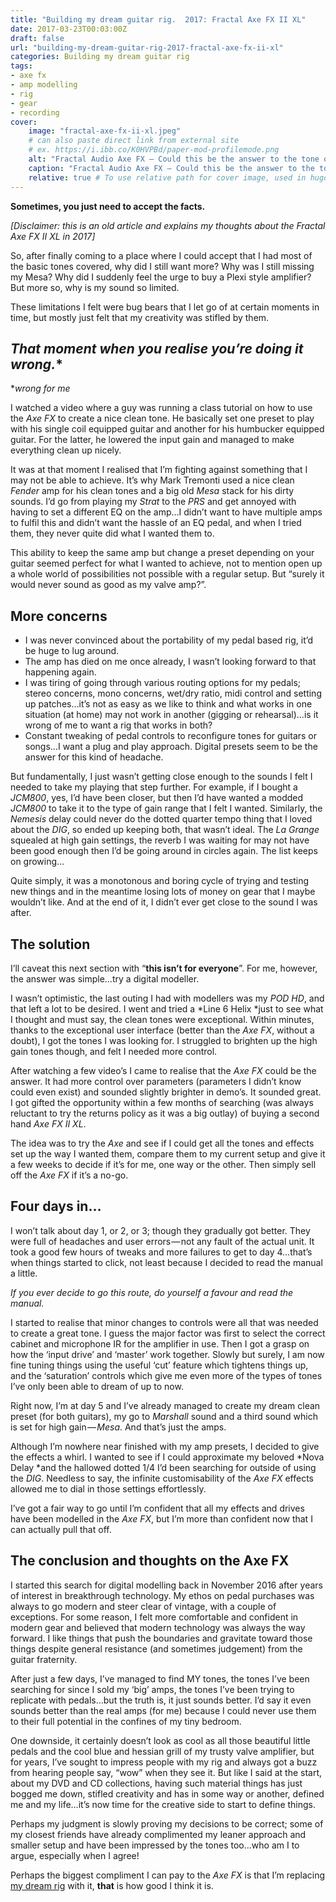 ```yaml
---
title: "Building my dream guitar rig.  2017: Fractal Axe FX II XL"
date: 2017-03-23T00:03:00Z
draft: false
url: "building-my-dream-guitar-rig-2017-fractal-axe-fx-ii-xl"
categories: Building my dream guitar rig
tags:
- axe fx
- amp modelling
- rig
- gear
- recording
cover:
    image: "fractal-axe-fx-ii-xl.jpeg"
    # can also paste direct link from external site
    # ex. https://i.ibb.co/K0HVPBd/paper-mod-profilemode.png
    alt: "Fractal Audio Axe FX — Could this be the answer to the tone of my dreams?"
    caption: "Fractal Audio Axe FX — Could this be the answer to the tone of my dreams?"
    relative: true # To use relative path for cover image, used in hugo Page-bundles
---
```


**Sometimes, you just need to accept the facts.**

*[Disclaimer: this is an old article and explains my thoughts about the Fractal Axe FX II XL in 2017]*

So, after finally coming to a place where I could accept that I had most of the basic tones covered, why did I still want more? Why was I still missing my Mesa? Why did I suddenly feel the urge to buy a Plexi style amplifier? But more so, why is my sound so limited.

These limitations I felt were bug bears that I let go of at certain moments in time, but mostly just felt that my creativity was stifled by them.

## **That moment when you realise you’re doing it wrong*.**

**wrong for me*

I watched a video where a guy was running a class tutorial on how to use the *Axe FX* to create a nice clean tone. He basically set one preset to play with his single coil equipped guitar and another for his humbucker equipped guitar. For the latter, he lowered the input gain and managed to make everything clean up nicely.

It was at that moment I realised that I’m fighting against something that I may not be able to achieve. It’s why Mark Tremonti used a nice clean *Fender* amp for his clean tones and a big old *Mesa* stack for his dirty sounds. I’d go from playing my *Strat* to the *PRS* and get annoyed with having to set a different EQ on the amp…I didn’t want to have multiple amps to fulfil this and didn’t want the hassle of an EQ pedal, and when I tried them, they never quite did what I wanted them to.

This ability to keep the same amp but change a preset depending on your guitar seemed perfect for what I wanted to achieve, not to mention open up a whole world of possibilities not possible with a regular setup. But “surely it would never sound as good as my valve amp?”.

## More concerns

- I was never convinced about the portability of my pedal based rig, it’d be huge to lug around.
- The amp has died on me once already, I wasn’t looking forward to that happening again.
- I was tiring of going through various routing options for my pedals; stereo concerns, mono concerns, wet/dry ratio, midi control and setting up patches…it’s not as easy as we like to think and what works in one situation (at home) may not work in another (gigging or rehearsal)…is it wrong of me to want a rig that works in both?
- Constant tweaking of pedal controls to reconfigure tones for guitars or songs…I want a plug and play approach. Digital presets seem to be the answer for this kind of headache.

But fundamentally, I just wasn’t getting close enough to the sounds I felt I needed to take my playing that step further. For example, if I bought a *JCM800*, yes, I’d have been closer, but then I’d have wanted a modded *JCM800* to take it to the type of gain range that I felt I wanted. Similarly, the *Nemesis* delay could never do the dotted quarter tempo thing that I loved about the *DIG*, so ended up keeping both, that wasn’t ideal. The *La Grange* squealed at high gain settings, the reverb I was waiting for may not have been good enough then I’d be going around in circles again. The list keeps on growing…

Quite simply, it was a monotonous and boring cycle of trying and testing new things and in the meantime losing lots of money on gear that I maybe wouldn’t like. And at the end of it, I didn’t ever get close to the sound I was after.

## The solution

I’ll caveat this next section with “**this isn’t for everyone**”. For me, however, the answer was simple…try a digital modeller.

I wasn’t optimistic, the last outing I had with modellers was my *POD HD*, and that left a lot to be desired. I went and tried a *Line 6 Helix *just to see what I thought and must say, the clean tones were exceptional. Within minutes, thanks to the exceptional user interface (better than the *Axe FX*, without a doubt), I got the tones I was looking for. I struggled to brighten up the high gain tones though, and felt I needed more control.

After watching a few video’s I came to realise that the *Axe FX* could be the answer. It had more control over parameters (parameters I didn’t know could even exist) and sounded slightly brighter in demo’s. It sounded great. I got gifted the opportunity within a few months of searching (was always reluctant to try the returns policy as it was a big outlay) of buying a second hand *Axe FX II XL*.

The idea was to try the *Axe* and see if I could get all the tones and effects set up the way I wanted them, compare them to my current setup and give it a few weeks to decide if it’s for me, one way or the other. Then simply sell off the *Axe FX* if it’s a no-go.

## Four days in…

I won’t talk about day 1, or 2, or 3; though they gradually got better. They were full of headaches and user errors — not any fault of the actual unit. It took a good few hours of tweaks and more failures to get to day 4…that’s when things started to click, not least because I decided to read the manual a little.

*If you ever decide to go this route, do yourself a favour and read the manual.*

I started to realise that minor changes to controls were all that was needed to create a great tone. I guess the major factor was first to select the correct cabinet and microphone IR for the amplifier in use. Then I got a grasp on how the ‘input drive’ and ‘master’ work together. Slowly but surely, I am now fine tuning things using the useful ‘cut’ feature which tightens things up, and the ‘saturation’ controls which give me even more of the types of tones I’ve only been able to dream of up to now.

Right now, I’m at day 5 and I’ve already managed to create my dream clean preset (for both guitars), my go to *Marshall* sound and a third sound which is set for high gain — *Mesa*. And that’s just the amps.

Although I’m nowhere near finished with my amp presets, I decided to give the effects a whirl. I wanted to see if I could approximate my beloved *Nova Delay *and the hallowed dotted 1/4 I’d been searching for outside of using the *DIG*. Needless to say, the infinite customisability of the *Axe FX* effects allowed me to dial in those settings effortlessly.

I’ve got a fair way to go until I’m confident that all my effects and drives have been modelled in the *Axe FX*, but I’m more than confident now that I can actually pull that off.

## The conclusion and thoughts on the Axe FX

I started this search for digital modelling back in November 2016 after years of interest in breakthrough technology. My ethos on pedal purchases was always to go modern and steer clear of vintage, with a couple of exceptions. For some reason, I felt more comfortable and confident in modern gear and believed that modern technology was always the way forward. I like things that push the boundaries and gravitate toward those things despite general resistance (and sometimes judgement) from the guitar fraternity.

After just a few days, I’ve managed to find MY tones, the tones I’ve been searching for since I sold my ‘big’ amps, the tones I’ve been trying to replicate with pedals…but the truth is, it just sounds better. I’d say it even sounds better than the real amps (for me) because I could never use them to their full potential in the confines of my tiny bedroom.

One downside, it certainly doesn’t look as cool as all those beautiful little pedals and the cool blue and hessian grill of my trusty valve amplifier, but for years, I’ve sought to impress people with my rig and always got a buzz from hearing people say, “wow” when they see it. But like I said at the start, about my DVD and CD collections, having such material things has just bogged me down, stifled creativity and has in some way or another, defined me and my life…it’s now time for the creative side to start to define things.

Perhaps my judgment is slowly proving my decisions to be correct; some of my closest friends have already complimented my leaner approach and smaller setup and have been impressed by the tones too…who am I to argue, especially when I agree!

Perhaps the biggest compliment I can pay to the *Axe FX* is that I’m replacing [my dream rig](/built-my-dream-guitar-rig-part-2-the-dream-rig-2017/) with it, **that** is how good I think it is.
